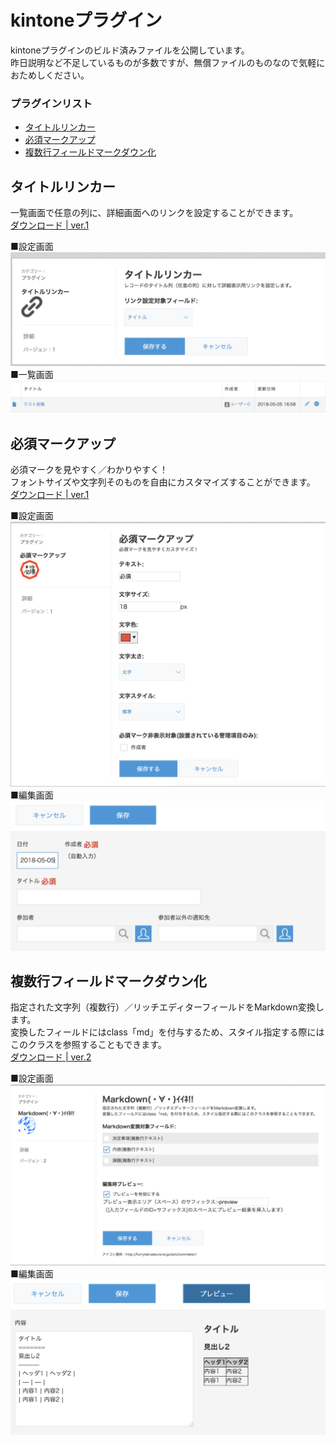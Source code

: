 kintoneプラグイン
======================
kintoneプラグインのビルド済みファイルを公開しています。  
昨日説明など不足しているものが多数ですが、無償ファイルのものなので気軽におためしください。  
  
  
### プラグインリスト
* [タイトルリンカー](#タイトルリカー)
* [必須マークアップ](#必須マークアップ)
* [複数行フィールドマークダウン化](#複数行フィールドマークダウン化)
  
  
タイトルリンカー
----------
一覧画面で任意の列に、詳細画面へのリンクを設定することができます。  
[ダウンロード | ver.1](kintone-plugin-titlelinker-v1.zip)  
  
■設定画面
![設定画面](images/kintone-plugin-titlelinker-setting.png "設定画面")
■一覧画面
![一覧画面](images/kintone-plugin-titlelinker-list.png "一覧画面")
  
  
必須マークアップ
----------
必須マークを見やすく／わかりやすく！  
フォントサイズや文字列そのものを自由にカスタマイズすることができます。  
[ダウンロード | ver.1](kintone-plugin-requiremaker-v1.zip)  
  
■設定画面
![設定画面](images/kintone-plugin-requiremaker-setting.png "設定画面")
■編集画面
![編集画面](images/kintone-plugin-requiremaker-edit.png "編集画面")
  
  
複数行フィールドマークダウン化
----------
指定された文字列（複数行）／リッチエディターフィールドをMarkdown変換します。  
変換したフィールドにはclass「md」を付与するため、スタイル指定する際にはこのクラスを参照することもできます。  
[ダウンロード | ver.2](kintone-plugin-markdown-v2.zip)  
  
■設定画面
![設定画面](images/kintone-plugin-markdown-setting.png "設定画面")
■編集画面
![編集画面](images/kintone-plugin-markdown-edit.png "編集画面")